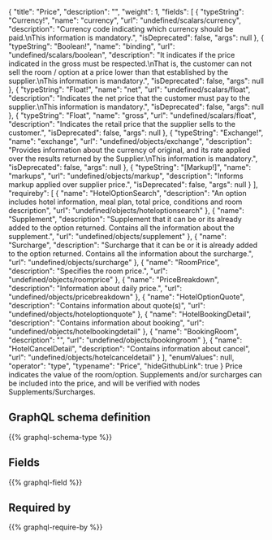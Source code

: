 {
  "title": "Price",
  "description": "",
  "weight": 1,
  "fields": [
    {
      "typeString": "Currency!",
      "name": "currency",
      "url": "undefined/scalars/currency",
      "description": "Currency code indicating which currency should be paid.\nThis information is mandatory.",
      "isDeprecated": false,
      "args": null
    },
    {
      "typeString": "Boolean!",
      "name": "binding",
      "url": "undefined/scalars/boolean",
      "description": "It indicates if the price indicated in the gross must be respected.\nThat is, the customer can not sell the room / option at a price lower than that established by the supplier.\nThis information is mandatory.",
      "isDeprecated": false,
      "args": null
    },
    {
      "typeString": "Float!",
      "name": "net",
      "url": "undefined/scalars/float",
      "description": "Indicates the net price that the customer must pay to the supplier.\nThis information is mandatory.",
      "isDeprecated": false,
      "args": null
    },
    {
      "typeString": "Float",
      "name": "gross",
      "url": "undefined/scalars/float",
      "description": "Indicates the retail price that the supplier sells to the customer.",
      "isDeprecated": false,
      "args": null
    },
    {
      "typeString": "Exchange!",
      "name": "exchange",
      "url": "undefined/objects/exchange",
      "description": "Provides information about the currency of original, and its rate applied over the results returned by the Supplier.\nThis information is mandatory.",
      "isDeprecated": false,
      "args": null
    },
    {
      "typeString": "[Markup!]",
      "name": "markups",
      "url": "undefined/objects/markup",
      "description": "Informs markup applied over supplier price.",
      "isDeprecated": false,
      "args": null
    }
  ],
  "requireby": [
    {
      "name": "HotelOptionSearch",
      "description": "An option includes hotel information, meal plan, total price, conditions and room description",
      "url": "undefined/objects/hoteloptionsearch"
    },
    {
      "name": "Supplement",
      "description": "Supplement that it can be or its already added to the option returned. Contains all the information about the supplement.",
      "url": "undefined/objects/supplement"
    },
    {
      "name": "Surcharge",
      "description": "Surcharge that it can be or it is already added to the option returned. Contains all the information about the surcharge.",
      "url": "undefined/objects/surcharge"
    },
    {
      "name": "RoomPrice",
      "description": "Specifies the room price.",
      "url": "undefined/objects/roomprice"
    },
    {
      "name": "PriceBreakdown",
      "description": "Information about daily price.",
      "url": "undefined/objects/pricebreakdown"
    },
    {
      "name": "HotelOptionQuote",
      "description": "Contains information about quote(s)",
      "url": "undefined/objects/hoteloptionquote"
    },
    {
      "name": "HotelBookingDetail",
      "description": "Contains information about booking",
      "url": "undefined/objects/hotelbookingdetail"
    },
    {
      "name": "BookingRoom",
      "description": "",
      "url": "undefined/objects/bookingroom"
    },
    {
      "name": "HotelCancelDetail",
      "description": "Contains information about cancel",
      "url": "undefined/objects/hotelcanceldetail"
    }
  ],
  "enumValues": null,
  "operator": "type",
  "typename": "Price",
  "hideGithubLink": true
}
Price indicates the value of the room/option.
Supplements and/or surcharges can be included into the price, and will be verified with nodes Supplements/Surcharges.
## GraphQL schema definition

{{% graphql-schema-type %}}

## Fields

{{% graphql-field %}}

## Required by

{{% graphql-require-by %}}
